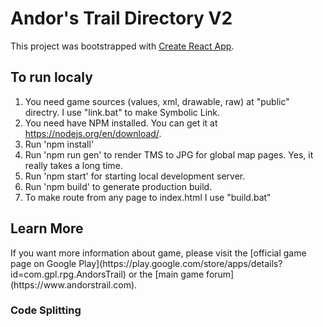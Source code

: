 # Andor's Trail Directory V2

This project was bootstrapped with [Create React App](https://github.com/facebook/create-react-app).

## To run localy

1. You need game sources (values, xml, drawable, raw) at "public" directry. I use "link.bat" to make Symbolic Link.
2. You need have NPM installed. You can get it at https://nodejs.org/en/download/. 
3. Run 'npm install'
4. Run 'npm run gen' to render TMS to JPG for global map pages. Yes, it really takes a long time.
5. Run 'npm start' for starting local development server.
6. Run 'npm build' to generate production build.
7. To make route from any page to index.html I use "build.bat"


## Learn More

<p>If you want more information about game, please visit the [official game page on Google Play](https://play.google.com/store/apps/details?id=com.gpl.rpg.AndorsTrail) or the [main game forum](https://www.andorstrail.com).</p> 

### Code Splitting


